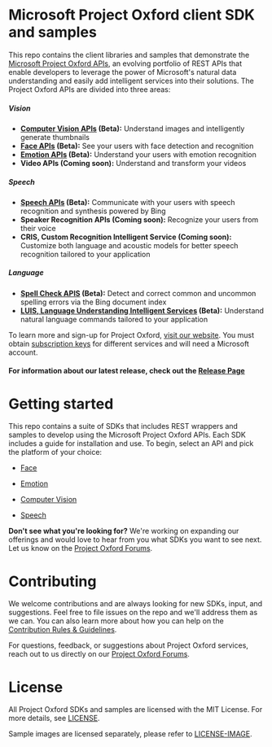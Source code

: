 Microsoft Project Oxford client SDK and samples
====================================

This repo contains the client libraries and samples that demonstrate the [Microsoft Project
Oxford APIs](<https://www.projectoxford.ai>), an evolving portfolio of REST APIs
that enable developers to leverage the power of Microsoft's natural data
understanding and easily add intelligent services into their solutions. The
Project Oxford APIs are divided into three areas:  

##### Vision
-  **[Computer Vision APIs](<https://www.projectoxford.ai/vision>) (Beta):** Understand images and intelligently generate thumbnails
-  **[Face APIs](<https://www.projectoxford.ai/face>) (Beta):** See your users with face detection and recognition
-  **[Emotion APIs](<https://www.projectoxford.ai/emotion>) (Beta):** Understand your users with emotion recognition
-  **Video APIs (Coming soon):** Understand and transform your videos


##### Speech
-  **[Speech APIs](<https://www.projectoxford.ai/speech>) (Beta):** Communicate with your users with speech recognition and synthesis powered by Bing
-  **Speaker Recognition APIs (Coming soon):** Recognize your users from their voice 
-  **CRIS, Custom Recognition Intelligent Service (Coming soon):** Customize both language and acoustic models for better speech recognition tailored to your application


##### Language
-  **[Spell Check APIS](<https://www.projectoxford.ai/spellcheck>) (Beta):** Detect and correct common and uncommon spelling errors via the Bing document index
-  **[LUIS, Language Understanding Intelligent Services](<https://www.projectoxford.ai/luis>) (Beta):** Understand natural language commands tailored to your application

To learn more and sign-up for Project Oxford, [visit our
website](<http://www.ProjectOxford.ai>). You must obtain [subscription
keys](<http://www.projectoxford.ai/subscription>) for different services and will
need a Microsoft account.

#### For information about our latest release, check out the [Release Page](</Releases/>)

Getting started
===============
This repo contains a suite of SDKs that includes REST wrappers and samples to
develop using the Microsoft Project Oxford APIs. Each SDK includes a guide for
installation and use. To begin, select an API and pick the platform of
your choice:

-   [Face](</Face/>)

-   [Emotion](</Emotion/>)

-   [Computer Vision](</Vision/>)

-   [Speech](</Speech/>)


**Don't see what you're looking for?** We're working on expanding our offerings and would love to hear from you what SDKs you want to see next. Let us know on the [Project Oxford Forums](<https://social.msdn.microsoft.com/forums/azure/en-US/home?forum=mlapi>).


Contributing
============
We welcome contributions and are always looking for new SDKs, input, and
suggestions. Feel free to file issues on the repo and we'll address them as we can. You can also learn more about how you can help on the [Contribution
Rules & Guidelines](</CONTRIBUTING.md>).

For questions, feedback, or suggestions about Project Oxford services, reach out to us directly on our [Project Oxford Forums](<https://social.msdn.microsoft.com/forums/azure/en-US/home?forum=mlapi>).



License
=======

All Project Oxford SDKs and samples are licensed with the MIT License. For more details, see
[LICENSE](</LICENSE.md>).

Sample images are licensed separately, please refer to [LICENSE-IMAGE](</LICENSE-IMAGE.md>).
